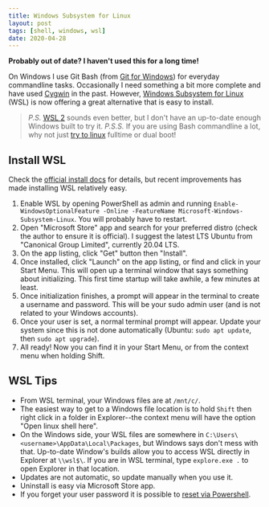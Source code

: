 ```yaml
---
title: Windows Subsystem for Linux
layout: post
tags: [shell, windows, wsl]
date: 2020-04-28
---
```


**Probably out of date? I haven't used this for a long time!**

On Windows I use Git Bash (from [Git for Windows](https://git-scm.com/)) for everyday commandline tasks.
Occasionally I need something a bit more complete and have used [Cygwin](https://evanwill.github.io/_drafts/notes/cygwin.html) in the past.
However, [Windows Subsystem for Linux](https://docs.microsoft.com/en-us/windows/wsl/about) (WSL) is now offering a great alternative that is easy to install. 

> *P.S.* [WSL 2](https://docs.microsoft.com/en-us/windows/wsl/wsl2-about) sounds even better, but I don't have an up-to-date enough Windows built to try it.
> *P.S.S.* If you are using Bash commandline a lot, why not just [try to linux](https://evanwill.github.io/_drafts/notes/linux-workshop.html) fulltime or dual boot!

## Install WSL

Check the [official install docs](https://docs.microsoft.com/en-us/windows/wsl/install-win10) for details, but recent improvements has made installing WSL relatively easy. 

1. Enable WSL by opening PowerShell as admin and running `Enable-WindowsOptionalFeature -Online -FeatureName Microsoft-Windows-Subsystem-Linux`. You will probably have to restart.
2. Open "Microsoft Store" app and search for your preferred distro (check the author to ensure it is official). I suggest the latest LTS Ubuntu from "Canonical Group Limited", currently 20.04 LTS. 
3. On the app listing, click "Get" button then "Install".
4. Once installed, click "Launch" on the app listing, or find and click in your Start Menu. This will open up a terminal window that says something about initializing. This first time startup will take awhile, a few minutes at least. 
5. Once initialization finishes, a prompt will appear in the terminal to create a username and password. This will be your sudo admin user (and is not related to your Windows accounts). 
6. Once your user is set, a normal terminal prompt will appear. Update your system since this is not done automatically (Ubuntu: `sudo apt update`, then `sudo apt upgrade`).
7. All ready! Now you can find it in your Start Menu, or from the context menu when holding Shift.

## WSL Tips

- From WSL terminal, your Windows files are at `/mnt/c/`.
- The easiest way to get to a Windows file location is to hold `Shift` then right click in a folder in Explorer--the context menu will have the option "Open linux shell here".
- On the Windows side, your WSL files are somewhere in `C:\Users\<username>\AppData\Local\Packages`, but Windows says don't mess with that. Up-to-date Window's builds allow you to access WSL directly in Explorer at `\\wsl$\`. If you are in WSL terminal, type `explore.exe .` to open Explorer in that location.
- Updates are not automatic, so update manually when you use it.
- Uninstall is easy via Microsoft Store app. 
- If you forget your user password it is possible to [reset via Powershell](https://docs.microsoft.com/en-us/windows/wsl/user-support#reset-your-linux-password).
